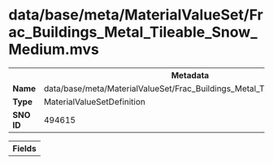 <h1>data/base/meta/MaterialValueSet/Frac_Buildings_Metal_Tileable_Snow_Medium.mvs</h1><table><tr><th colspan="100%">Metadata</th></tr><tr><td><b>Name</b></td><td>data/base/meta/MaterialValueSet/Frac_Buildings_Metal_Tileable_Snow_Medium.mvs</td></tr><tr><td><b>Type</b></td><td>MaterialValueSetDefinition</td></tr><tr><td><b>SNO ID</b></td><td>494615</td></tr></table>

<table><tr><th colspan="100%">Fields</th></tr></table>

